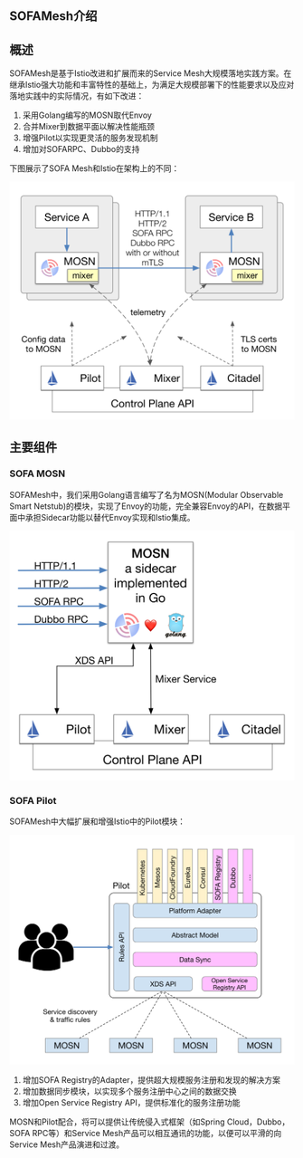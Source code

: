 ## SOFAMesh介绍

## 概述

SOFAMesh是基于Istio改进和扩展而来的Service Mesh大规模落地实践方案。在继承Istio强大功能和丰富特性的基础上，为满足大规模部署下的性能要求以及应对落地实践中的实际情况，有如下改进：

1. 采用Golang编写的MOSN取代Envoy
2. 合并Mixer到数据平面以解决性能瓶颈
3. 增强Pilot以实现更灵活的服务发现机制
4. 增加对SOFARPC、Dubbo的支持

下图展示了SOFA Mesh和Istio在架构上的不同：

![](./resources/sofa-mesh-arch.png)

## 主要组件

### SOFA MOSN

SOFAMesh中，我们采用Golang语言编写了名为MOSN(Modular Observable Smart Netstub)的模块，实现了Envoy的功能，完全兼容Envoy的API，在数据平面中承担Sidecar功能以替代Envoy实现和Istio集成。

![](./resources/mosn-sofa-mesh-golang-sidecar.png)

### SOFA Pilot

SOFAMesh中大幅扩展和增强Istio中的Pilot模块：

![](./resources/sofa-mesh-pilot.png)

1. 增加SOFA Registry的Adapter，提供超大规模服务注册和发现的解决方案
2. 增加数据同步模块，以实现多个服务注册中心之间的数据交换
3. 增加Open Service Registry API，提供标准化的服务注册功能

MOSN和Pilot配合，将可以提供让传统侵入式框架（如Spring Cloud，Dubbo，SOFA RPC等）和Service Mesh产品可以相互通讯的功能，以便可以平滑的向Service Mesh产品演进和过渡。

